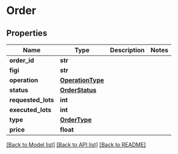 # Order

## Properties
Name | Type | Description | Notes
------------ | ------------- | ------------- | -------------
**order_id** | **str** |  | 
**figi** | **str** |  | 
**operation** | [**OperationType**](OperationType.md) |  | 
**status** | [**OrderStatus**](OrderStatus.md) |  | 
**requested_lots** | **int** |  | 
**executed_lots** | **int** |  | 
**type** | [**OrderType**](OrderType.md) |  | 
**price** | **float** |  | 

[[Back to Model list]](../README.md#documentation-for-models) [[Back to API list]](../README.md#documentation-for-api-endpoints) [[Back to README]](../README.md)

